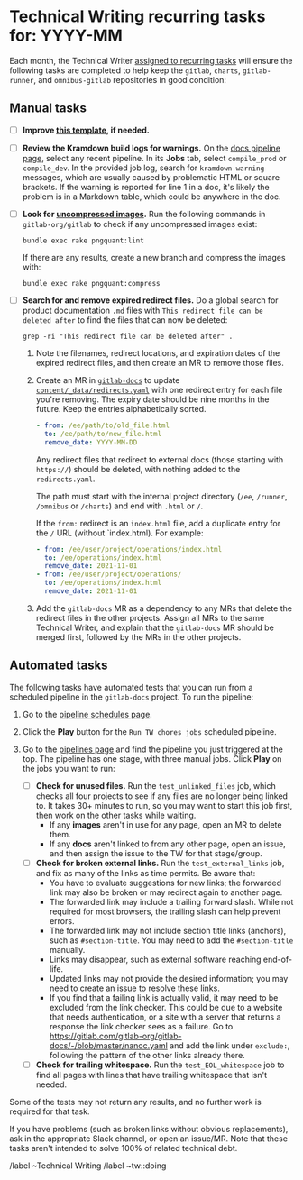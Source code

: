 # Technical Writing recurring tasks for: YYYY-MM

Each month, the Technical Writer [assigned to recurring tasks](https://about.gitlab.com/handbook/engineering/ux/technical-writing/#regularly-scheduled-tasks)
will ensure the following tasks are completed to help keep the `gitlab`,
`charts`, `gitlab-runner`, and `omnibus-gitlab` repositories in good condition:

## Manual tasks

- [ ] **Improve [this template](https://gitlab.com/gitlab-org/technical-writing/-/tree/master/.gitlab/issue_templates), if needed.**
- [ ] **Review the Kramdown build logs for warnings.** On the [docs pipeline page](https://gitlab.com/gitlab-org/gitlab-docs/-/pipelines),
  select any recent pipeline. In its **Jobs** tab, select `compile_prod` or `compile_dev`.
  In the provided job log, search for `kramdown warning` messages, which are usually
  caused by problematic HTML or square brackets. If the warning is reported for line 1
  in a doc, it's likely the problem is in a Markdown table, which could be anywhere in the doc.
- [ ] **Look for [uncompressed images](https://docs.gitlab.com/ee/development/documentation/styleguide.html#compress-images).**
  Run the following commands in `gitlab-org/gitlab` to check if any uncompressed images exist:

  ```shell
  bundle exec rake pngquant:lint
  ```

  If there are any results, create a new branch and compress the images with:

  ```shell
  bundle exec rake pngquant:compress
  ```

- [ ] **Search for and remove expired redirect files.** Do a global search for product documentation `.md` files with
  `This redirect file can be deleted after` to find the files that can now be deleted:

  ```shell
  grep -ri "This redirect file can be deleted after" .
  ```

  1. Note the filenames, redirect locations, and expiration dates of the expired
     redirect files, and then create an MR to remove those files.
  1. Create an MR in [`gitlab-docs`](https://gitlab.com/gitlab-org/gitlab-docs) to update
     [`content/_data/redirects.yaml`](https://gitlab.com/gitlab-org/gitlab-docs/-/blob/master/content/_data/redirects.yaml)
     with one redirect entry for each file you're removing. The expiry date should
     be nine months in the future. Keep the entries alphabetically sorted.

     ```yaml
     - from: /ee/path/to/old_file.html
       to: /ee/path/to/new_file.html
       remove_date: YYYY-MM-DD
     ```

     Any redirect files that redirect to external docs (those starting with `https://`)
     should be deleted, with nothing added to the `redirects.yaml`.

     The path must start with the internal project directory (`/ee`,
     `/runner`, `/omnibus` or `/charts`) and end with `.html` or `/`.

     If the `from:` redirect is an `index.html` file, add a duplicate entry for
     the `/` URL (without `index.html). For example:

     ```yaml
     - from: /ee/user/project/operations/index.html
       to: /ee/operations/index.html
       remove_date: 2021-11-01
     - from: /ee/user/project/operations/
       to: /ee/operations/index.html
       remove_date: 2021-11-01
     ```

  1. Add the `gitlab-docs` MR as a dependency to any MRs that delete the redirect files
     in the other projects. Assign all MRs to the same Technical Writer, and explain that the
     `gitlab-docs` MR should be merged first, followed by the MRs in the other projects.

## Automated tasks

The following tasks have automated tests that you can run from a scheduled pipeline in the
`gitlab-docs` project. To run the pipeline:

1. Go to the [pipeline schedules page](https://gitlab.com/gitlab-org/gitlab-docs/-/pipeline_schedules).
1. Click the **Play** button for the `Run TW chores jobs` scheduled pipeline.
1. Go to the [pipelines page](https://gitlab.com/gitlab-org/gitlab-docs/-/pipelines)
   and find the pipeline you just triggered at the top. The pipeline has one stage,
   with three manual jobs. Click **Play** on the jobs you want to run:

   - [ ] **Check for unused files.** Run the `test_unlinked_files` job, which checks
     all four projects to see if any files are no longer being linked to. It takes 30+
     minutes to run, so you may want to start this job first, then work on the other
     tasks while waiting.
       - If any **images** aren't in use for any page, open an MR to delete them.
       - If any **docs** aren't linked to from any other page, open an issue,
         and then assign the issue to the TW for that stage/group.
   - [ ] **Check for broken external links.** Run the `test_external_links` job,
     and fix as many of the links as time permits. Be aware that:
     - You have to evaluate suggestions for new links; the forwarded link may also
       be broken or may redirect again to another page.
     - The forwarded link may include a trailing forward slash. While not required
       for most browsers, the trailing slash can help prevent errors.
     - The forwarded link may not include section title links (anchors), such as
       `#section-title`. You may need to add the `#section-title` manually.
     - Links may disappear, such as external software reaching end-of-life.
     - Updated links may not provide the desired information; you may need to
       create an issue to resolve these links.
     - If you find that a failing link is actually valid, it may need to be excluded
       from the link checker. This could be due to a website that needs authentication,
       or a site with a server that returns a response the link checker sees as a failure.
       Go to <https://gitlab.com/gitlab-org/gitlab-docs/-/blob/master/nanoc.yaml>
       and add the link under `exclude:`, following the pattern of the other links
       already there.
   - [ ] **Check for trailing whitespace.** Run the `test_EOL_whitespace` job to
     find all pages with lines that have trailing whitespace that isn't needed.

Some of the tests may not return any results, and no further work is required for that
task.

If you have problems (such as broken links without obvious replacements), ask
in the appropriate Slack channel, or open an issue/MR. Note that these tasks
aren't intended to solve 100% of related technical debt.

/label ~Technical Writing
/label ~tw::doing
